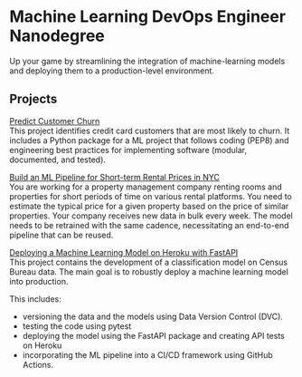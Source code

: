 # Machine Learning DevOps Engineer Nanodegree
Up your game by streamlining the integration of machine-learning models and deploying them to a production-level environment.

## Projects

[Predict Customer Churn](https://github.com/adrianstipanov/ML-DevOps-Engineer/tree/main/predict_customer_churn)  
This project identifies credit card customers that are most likely to churn.
It includes a Python package for a ML project that follows coding (PEP8) and engineering best practices for implementing software (modular, documented, and tested).  

[Build an ML Pipeline for Short-term Rental Prices in NYC](https://github.com/adrianstipanov/ml-pipeline-rental-prices-nyc)  
You are working for a property management company renting rooms and properties for short periods of time on various rental platforms. You need to estimate the typical price for a given property based on the price of similar properties. Your company receives new data in bulk every week. The model needs to be retrained with the same cadence, necessitating an end-to-end pipeline that can be reused.  

[Deploying a Machine Learning Model on Heroku with FastAPI](https://github.com/adrianstipanov/ml-heroku-fastapi)  
This project contains the development of a classification model on Census Bureau data. The main goal is to robustly deploy a machine learning model into production.  

This includes:
* versioning the data and the models using Data Version Control (DVC).
* testing the code using pytest
* deploying the model using the FastAPI package and creating API tests on Heroku
* incorporating the ML pipeline into a CI/CD framework using GitHub Actions.



